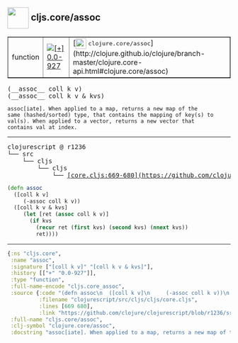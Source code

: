 ## <img width="48px" valign="middle" src="http://i.imgur.com/Hi20huC.png"> cljs.core/assoc

 <table border="1">
<tr>
<td>function</td>
<td><a href="https://github.com/cljsinfo/api-refs/tree/0.0-927"><img valign="middle" alt="[+] 0.0-927" src="https://img.shields.io/badge/+-0.0--927-lightgrey.svg"></a> </td>
<td>
[<img height="24px" valign="middle" src="http://i.imgur.com/1GjPKvB.png"> <samp>clojure.core/assoc</samp>](http://clojure.github.io/clojure/branch-master/clojure.core-api.html#clojure.core/assoc)
</td>
</tr>
</table>

 <samp>
(__assoc__ coll k v)<br>
(__assoc__ coll k v & kvs)<br>
</samp>

```
assoc[iate]. When applied to a map, returns a new map of the
same (hashed/sorted) type, that contains the mapping of key(s) to
val(s). When applied to a vector, returns a new vector that
contains val at index.
```

---

 <pre>
clojurescript @ r1236
└── src
    └── cljs
        └── cljs
            └── <ins>[core.cljs:669-680](https://github.com/clojure/clojurescript/blob/r1236/src/cljs/cljs/core.cljs#L669-L680)</ins>
</pre>

```clj
(defn assoc
  ([coll k v]
     (-assoc coll k v))
  ([coll k v & kvs]
     (let [ret (assoc coll k v)]
       (if kvs
         (recur ret (first kvs) (second kvs) (nnext kvs))
         ret))))
```


---

```clj
{:ns "cljs.core",
 :name "assoc",
 :signature ["[coll k v]" "[coll k v & kvs]"],
 :history [["+" "0.0-927"]],
 :type "function",
 :full-name-encode "cljs.core_assoc",
 :source {:code "(defn assoc\n  ([coll k v]\n     (-assoc coll k v))\n  ([coll k v & kvs]\n     (let [ret (assoc coll k v)]\n       (if kvs\n         (recur ret (first kvs) (second kvs) (nnext kvs))\n         ret))))",
          :filename "clojurescript/src/cljs/cljs/core.cljs",
          :lines [669 680],
          :link "https://github.com/clojure/clojurescript/blob/r1236/src/cljs/cljs/core.cljs#L669-L680"},
 :full-name "cljs.core/assoc",
 :clj-symbol "clojure.core/assoc",
 :docstring "assoc[iate]. When applied to a map, returns a new map of the\nsame (hashed/sorted) type, that contains the mapping of key(s) to\nval(s). When applied to a vector, returns a new vector that\ncontains val at index."}

```
